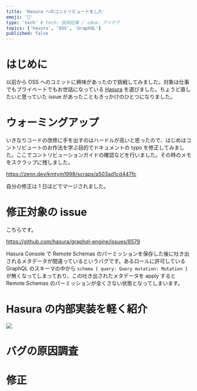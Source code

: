 ```yaml
---
title: 'Hasura へのコントリビュートをした'
emoji: '🦉'
type: 'tech' # tech: 技術記事 / idea: アイデア
topics: ['hasura', 'OSS', 'GraphQL']
published: false
---
```


# はじめに

以前から OSS へのコミットに興味があったので挑戦してみました。対象は仕事でもプライベートでもお世話になっている [Hasura](https://github.com/hasura/graphql-engine) を選びました。ちょうど直したいと思っていた issue があったこともきっかけのひとつになりました。

# ウォーミングアップ

いきなりコードの改修に手を出すのはハードルが高いと思ったので、はじめはコントリビュートのお作法を学ぶ目的でドキュメントの typo を修正してみました。ここでコントリビューションガイドの確認などを行いました。その時のメモをスクラップに残しました。

https://zenn.dev/kmtym1998/scraps/a503ad1cd447fc

自分の修正は 1 日ほどでマージされました。

# 修正対象の issue

こちらです。

https://github.com/hasura/graphql-engine/issues/8579

Hasura Console で Remote Schemas のパーミッションを保存した後に吐き出されるメタデータが間違っているというバグです。<!-- textlint-disable ja-technical-writing/sentence-length -->あるロールに許可している GraphQL のスキーマの中から `schema { query: Query mutation: Mutation }` が無くなってしまっており、この吐き出されたメタデータを apply すると Remote Schemas のパーミッションが全くさない状態となってしまいます。 <!-- textlint-enable -->

# Hasura の内部実装を軽く紹介

![](https://storage.googleapis.com/zenn-user-upload/eb4f7bc4ed72-20220914.png)

# バグの原因調査

# 修正
